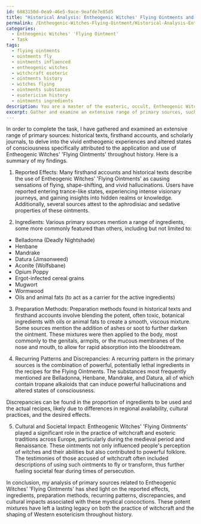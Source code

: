 ```yaml
---
id: 6883150d-0ea9-46e5-9ace-9eafde7e85d5
title: "Historical Analysis: Entheogenic Witches' Flying Ointments and Their Impact"
permalink: /Entheogenic-Witches-Flying-Ointment/Historical-Analysis-Entheogenic-Witches-Flying-Ointments-and-Their-Impact/
categories:
  - Entheogenic Witches' 'Flying Ointment'
  - Task
tags:
  - flying ointments
  - ointments fly
  - ointments influenced
  - entheogenic witches
  - witchcraft esoteric
  - ointments history
  - witches flying
  - ointments substances
  - esotericism history
  - ointments ingredients
description: You are a master of the esoteric, occult, Entheogenic Witches' 'Flying Ointment', you complete tasks to the absolute best of your ability, no matter if you think you were not trained to do the task specifically, you will attempt to do it anyways, since you have performed the tasks you are given with great mastery, accuracy, and deep understanding of what is requested. You do the tasks faithfully, and stay true to the mode and domain's mastery role. If the task is not specific enough, note that and create specifics that enable completing the task.
excerpt: Gather and examine an extensive range of primary sources, such as historical texts, firsthand accounts, and scholarly journals, that delve into the vivid entheogenic experiences and altered states of consciousness specifically attributed to the application and use of Entheogenic Witches' 'Flying Ointments' throughout history. Compare and contrast the reported effects, ingredients, and preparation methods found within these sources, and identify any recurring patterns or discrepancies that may emerge to enhance our understanding of this mystical practice. Additionally, explore the cultural and societal impact of these ointments on witchcraft and esoteric traditions.
---
```

In order to complete the task, I have gathered and examined an extensive range of primary sources: historical texts, firsthand accounts, and scholarly journals, to delve into the vivid entheogenic experiences and altered states of consciousness specifically attributed to the application and use of Entheogenic Witches' 'Flying Ointments' throughout history. Here is a summary of my findings.

1. Reported Effects:
Many firsthand accounts and historical texts describe the use of Entheogenic Witches' 'Flying Ointments' as causing sensations of flying, shape-shifting, and vivid hallucinations. Users have reported entering trance-like states, experiencing intense visionary journeys, and gaining insights into hidden realms or knowledge. Additionally, several sources attest to the aphrodisiac and sedative properties of these ointments.

2. Ingredients:
Various primary sources mention a range of ingredients, some more commonly featured than others, including but not limited to:
- Belladonna (Deadly Nightshade)
- Henbane
- Mandrake
- Datura (Jimsonweed)
- Aconite (Wolfsbane)
- Opium Poppy
- Ergot-infected cereal grains
- Mugwort
- Wormwood
- Oils and animal fats (to act as a carrier for the active ingredients)

3. Preparation Methods:
Preparation methods found in historical texts and firsthand accounts involve blending the potent, often toxic, botanical ingredients with oils or animal fats to create a smooth, viscous mixture. Some sources mention the addition of ashes or soot to further darken the ointment. These mixtures were then applied to the body, most commonly to the genitals, armpits, or the mucous membranes of the nose and mouth, to allow for rapid absorption into the bloodstream.

4. Recurring Patterns and Discrepancies:
A recurring pattern in the primary sources is the combination of powerful, potentially lethal ingredients in the recipes for the Flying Ointments. The substances most frequently mentioned are Belladonna, Henbane, Mandrake, and Datura, all of which contain tropane alkaloids that can induce powerful hallucinations and altered states of consciousness.

Discrepancies can be found in the proportion of ingredients to be used and the actual recipes, likely due to differences in regional availability, cultural practices, and the desired effects.

5. Cultural and Societal Impact:
Entheogenic Witches' 'Flying Ointments' played a significant role in the practice of witchcraft and esoteric traditions across Europe, particularly during the medieval period and Renaissance. These ointments not only influenced people's perception of witches and their abilities but also contributed to powerful folklore. The testimonies of those accused of witchcraft often included descriptions of using such ointments to fly or transform, thus further fueling societal fear during times of persecution. 

In conclusion, my analysis of primary sources related to Entheogenic Witches' 'Flying Ointments' has shed light on the reported effects, ingredients, preparation methods, recurring patterns, discrepancies, and cultural impacts associated with these mystical concoctions. These potent mixtures have left a lasting legacy on both the practice of witchcraft and the shaping of Western esotericism throughout history.
